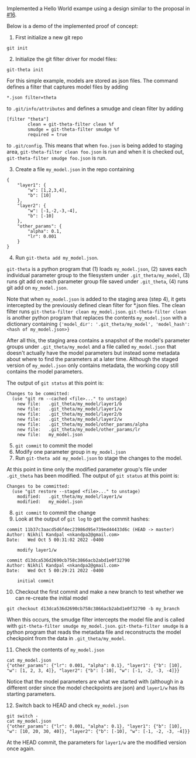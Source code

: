 Implemented a Hello World exampe using a design similar to the proposal in [#16](https://github.com/r-three/checkpoint-vcs/issues/16).

Below is a demo of the implemented proof of concept:

1. First initialize a new git repo
```
git init
```

2. Initialize the git filter driver for model files:
```
git-theta init
```
For this simple example, models are stored as json files. The command defines a filter that captures model files by adding
```
*.json filter=theta
```
to `.git/info/attributes` and defines a smudge and clean filter by adding
```
[filter "theta"]
        clean = git-theta-filter clean %f
        smudge = git-theta-filter smudge %f
        required = true
```
to `.git/config`. This means that when `foo.json` is being added to staging area, `git-theta-filter clean foo.json` is run and when it is checked out, `git-theta-filter smudge foo.json` is run.

3. Create a file `my_model.json` in the repo containing
```
{
    "layer1": {
        "w": [1,2,3,4],
        "b": [10]
    },
    "layer2": {
        "w": [-1,-2,-3,-4],
        "b": [-10]
    },
    "other_params": {
        "alpha": 0.1,
        "lr": 0.001
    }
}
```

4. Run `git-theta add my_model.json`.

`git-theta` is a python program that (1) loads `my_model.json`, (2) saves each individual parameter group to the filesystem under `.git_theta/my_model`, (3) runs git add on each parameter group file saved under `.git_theta`, (4) runs git add on `my_model.json`.

Note that when `my_model.json` is added to the staging area (step 4), it gets intercepted by the previously defined clean filter for *.json files. The clean filter runs `git-theta-filter clean my_model.json`. `git-theta-filter clean` is another python program that replaces the contents `my_model.json` with a dictionary containing `{'model_dir': '.git_theta/my_model', 'model_hash': <hash of my_model.json>}`

After all this, the staging area contains a snapshot of the model's parameter groups under `.git_theta/my_model` and a file called `my_model.json` that doesn't actually have the model parameters but instead some metadata about where to find the parameters at a later time. Although the staged version of `my_model.json` only contains metadata, the working copy still contains the model parameters.

The output of `git status` at this point is:

```
Changes to be committed:
  (use "git rm --cached <file>..." to unstage)
	new file:   .git_theta/my_model/layer1/b
	new file:   .git_theta/my_model/layer1/w
	new file:   .git_theta/my_model/layer2/b
	new file:   .git_theta/my_model/layer2/w
	new file:   .git_theta/my_model/other_params/alpha
	new file:   .git_theta/my_model/other_params/lr
	new file:   my_model.json
```

5. `git commit` to commit the model
6. Modify one parameter group in `my_model.json`
7. Run `git-theta add my_model.json` to stage the changes to the model.

At this point in time only the modified parameter group's file under `.git_theta` has been modified. The output of `git status` at this point is:

```
Changes to be committed:
  (use "git restore --staged <file>..." to unstage)
	modified:   .git_theta/my_model/layer1/w
	modified:   my_model.json
```

8. `git commit` to commit the change
9. Look at the output of `git log` to get the commit hashes:

```
commit 11b37c3aacd5d6f4ec23986d95e739ed44433d6c (HEAD -> master)
Author: Nikhil Kandpal <nkandpa2@gmail.com>
Date:   Wed Oct 5 00:31:02 2022 -0400

    modify layer1/w

commit d13dca536d2690cb758c3866acb2abd1e0f32790
Author: Nikhil Kandpal <nkandpa2@gmail.com>
Date:   Wed Oct 5 00:29:21 2022 -0400

    initial commit
```

10. Checkout the first commit and make a new branch to test whether we can re-create the initial model

`git checkout d13dca536d2690cb758c3866acb2abd1e0f32790 -b my_branch`

When this occurs, the smudge filter intercepts the model file and is called with `git-theta-filter smudge my_model.json`. `git-theta-filter smudge` is a python program that reads the metadata file and reconstructs the model checkpoint from the data in `.git_theta/my_model`.

11. Check the contents of `my_model.json`

```
cat my_model.json
{"other_params": {"lr": 0.001, "alpha": 0.1}, "layer1": {"b": [10], "w": [1, 2, 3, 4]}, "layer2": {"b": [-10], "w": [-1, -2, -3, -4]}}
```

Notice that the model parameters are what we started with (although in a different order since the model checkpoints are json) and `layer1/w` has its starting parameters.

12. Switch back to HEAD and check `my_model.json`

```
git switch -
cat my_model.json
{"other_params": {"lr": 0.001, "alpha": 0.1}, "layer1": {"b": [10], "w": [10, 20, 30, 40]}, "layer2": {"b": [-10], "w": [-1, -2, -3, -4]}}
```

At the HEAD commit, the parameters for `layer1/w` are the modified version once again.
